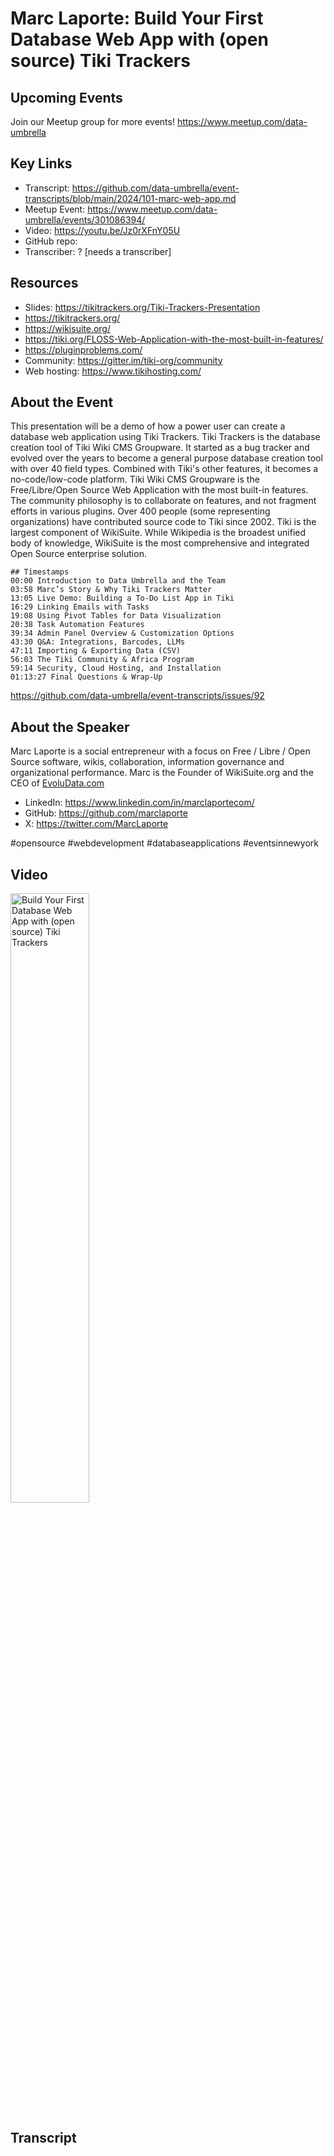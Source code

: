 # Marc Laporte:  Build Your First Database Web App with (open source) Tiki Trackers

## Upcoming Events
Join our Meetup group for more events!
https://www.meetup.com/data-umbrella

## Key Links
- Transcript: https://github.com/data-umbrella/event-transcripts/blob/main/2024/101-marc-web-app.md
- Meetup Event: https://www.meetup.com/data-umbrella/events/301086394/
- Video: https://youtu.be/Jz0rXFnY05U
- GitHub repo:
- Transcriber:  ? [needs a transcriber]

## Resources
- Slides: https://tikitrackers.org/Tiki-Trackers-Presentation
- https://tikitrackers.org/
- https://wikisuite.org/
- https://tiki.org/FLOSS-Web-Application-with-the-most-built-in-features/
- https://pluginproblems.com/
- Community: https://gitter.im/tiki-org/community
- Web hosting: https://www.tikihosting.com/

## About the Event
This presentation will be a demo of how a power user can create a database web application using Tiki Trackers. Tiki Trackers is the database creation tool of Tiki Wiki CMS Groupware. It started as a bug tracker and evolved over the years to become a general purpose database creation tool with over 40 field types. Combined with Tiki's other features, it becomes a no-code/low-code platform. Tiki Wiki CMS Groupware is the Free/Libre/Open Source Web Application with the most built-in features. The community philosophy is to collaborate on features, and not fragment efforts in various plugins. Over 400 people (some representing organizations) have contributed source code to Tiki since 2002. Tiki is the largest component of WikiSuite. While Wikipedia is the broadest unified body of knowledge, WikiSuite is the most comprehensive and integrated Open Source enterprise solution.

```
## Timestamps
00:00 Introduction to Data Umbrella and the Team
03:58 Marc’s Story & Why Tiki Trackers Matter
13:05 Live Demo: Building a To-Do List App in Tiki
16:29 Linking Emails with Tasks
19:08 Using Pivot Tables for Data Visualization
20:38 Task Automation Features
39:34 Admin Panel Overview & Customization Options
43:30 Q&A: Integrations, Barcodes, LLMs
47:11 Importing & Exporting Data (CSV)
56:03 The Tiki Community & Africa Program
59:14 Security, Cloud Hosting, and Installation
01:13:27 Final Questions & Wrap-Up
```

https://github.com/data-umbrella/event-transcripts/issues/92

## About the Speaker
Marc Laporte is a social entrepreneur with a focus on Free / Libre / Open Source software, wikis, collaboration, information governance and organizational performance. Marc is the Founder of WikiSuite.org and the CEO of [EvoluData.com](https://evoludata.com/)

- LinkedIn: https://www.linkedin.com/in/marclaportecom/
- GitHub: https://github.com/marclaporte
- X: https://twitter.com/MarcLaporte

#opensource #webdevelopment #databaseapplications #eventsinnewyork

## Video
<a href="http://www.youtube.com/watch?feature=player_embedded&v=Jz0rXFnY05U" target="_blank"><img src="http://img.youtube.com/vi/Jz0rXFnY05U/0.jpg"
alt="Build Your First Database Web App with (open source) Tiki Trackers" width="50%" /></a>


## Transcript
